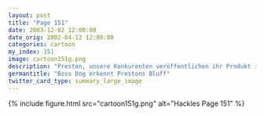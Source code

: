 ```yaml
---
layout: post
title: "Page 151"
date: 2003-12-02 12:00:00
date_orig: 2002-04-12 12:00:00
categories: cartoon
my_index: 151
image: cartoon151g.png
description: "Preston, unsere Konkurenten veröffentlichen ihr Produkt in zwei Monaten Wir muessen schneller arbeiten Ich werde was besseres machen, Chef. Ich hacke mich in den Computer unserer Konkurrenten und lösche die Quellcodes erstens ist das illegal und unmorallisch. zweitens, weißt du nicht wirklich wie man einen hackt, oder Wo ist das große PASSWORT eingabefeld, wie in den filmen Preston Boss Dog"
germantitle: "Boss Dog erkennt Prestons Bluff"
twitter_card_type: summary_large_image
---
```


{% include figure.html src="cartoon151g.png" alt="Hackles Page 151"  %}
